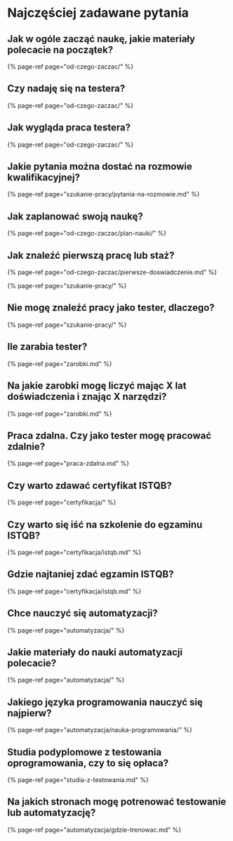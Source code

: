 # Najczęściej zadawane pytania

## Jak w ogóle zacząć naukę, jakie materiały polecacie na początek?

{% page-ref page="od-czego-zaczac/" %}

## Czy nadaję się na testera?

{% page-ref page="od-czego-zaczac/" %}

## Jak wygląda praca testera?

{% page-ref page="od-czego-zaczac/" %}

## Jakie pytania można dostać na rozmowie kwalifikacyjnej?

{% page-ref page="szukanie-pracy/pytania-na-rozmowie.md" %}

## Jak zaplanować swoją naukę?

{% page-ref page="od-czego-zaczac/plan-nauki/" %}

## Jak znaleźć pierwszą pracę lub staż?

{% page-ref page="od-czego-zaczac/pierwsze-doswiadczenie.md" %}

{% page-ref page="szukanie-pracy/" %}

## Nie mogę znaleźć pracy jako tester, dlaczego?

{% page-ref page="szukanie-pracy/" %}

## Ile zarabia tester?

{% page-ref page="zarobki.md" %}

## Na jakie zarobki mogę liczyć mając X lat doświadczenia i znając X narzędzi?

{% page-ref page="zarobki.md" %}

## Praca zdalna. Czy jako tester mogę pracować zdalnie?

{% page-ref page="praca-zdalna.md" %}

## Czy warto zdawać certyfikat ISTQB?

{% page-ref page="certyfikacja/" %}

## Czy warto się iść na szkolenie do egzaminu ISTQB?

{% page-ref page="certyfikacja/istqb.md" %}

## Gdzie najtaniej zdać egzamin ISTQB?

{% page-ref page="certyfikacja/istqb.md" %}

## Chce nauczyć się automatyzacji?

{% page-ref page="automatyzacja/" %}

## Jakie materiały do nauki automatyzacji polecacie?

{% page-ref page="automatyzacja/" %}

## Jakiego języka programowania nauczyć się najpierw?

{% page-ref page="automatyzacja/nauka-programowania/" %}

## Studia podyplomowe z testowania oprogramowania, czy to się opłaca?

{% page-ref page="studia-z-testowania.md" %}

## Na jakich stronach mogę potrenować testowanie lub automatyzację?

{% page-ref page="automatyzacja/gdzie-trenowac.md" %}





